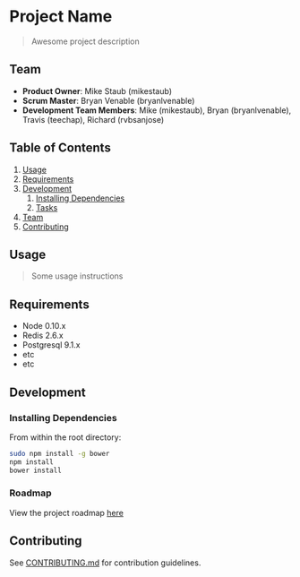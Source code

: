 # Project Name

> Awesome project description

## Team

  - __Product Owner__: Mike Staub (mikestaub)
  - __Scrum Master__: Bryan Venable (bryanlvenable)
  - __Development Team Members__: Mike (mikestaub), Bryan (bryanlvenable), Travis (teechap), Richard (rvbsanjose)

## Table of Contents

1. [Usage](#Usage)
1. [Requirements](#requirements)
1. [Development](#development)
    1. [Installing Dependencies](#installing-dependencies)
    1. [Tasks](#tasks)
1. [Team](#team)
1. [Contributing](#contributing)

## Usage

> Some usage instructions

## Requirements

- Node 0.10.x
- Redis 2.6.x
- Postgresql 9.1.x
- etc
- etc

## Development

### Installing Dependencies

From within the root directory:

```sh
sudo npm install -g bower
npm install
bower install
```

### Roadmap

View the project roadmap [here](LINK_TO_PROJECT_ISSUES)


## Contributing

See [CONTRIBUTING.md](CONTRIBUTING.md) for contribution guidelines.

